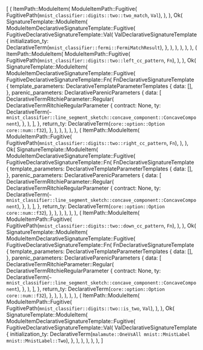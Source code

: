 [
    (
        ItemPath::ModuleItem(
            ModuleItemPath::Fugitive(
                FugitivePath(`mnist_classifier::digits::two::two_match`, `Val`),
            ),
        ),
        Ok(
            SignatureTemplate::ModuleItem(
                ModuleItemDeclarativeSignatureTemplate::Fugitive(
                    FugitiveDeclarativeSignatureTemplate::Val(
                        ValDeclarativeSignatureTemplate {
                            initialization_ty: DeclarativeTerm(`mnist_classifier::fermi::FermiMatchResult`),
                        },
                    ),
                ),
            ),
        ),
    ),
    (
        ItemPath::ModuleItem(
            ModuleItemPath::Fugitive(
                FugitivePath(`mnist_classifier::digits::two::left_cc_pattern`, `Fn`),
            ),
        ),
        Ok(
            SignatureTemplate::ModuleItem(
                ModuleItemDeclarativeSignatureTemplate::Fugitive(
                    FugitiveDeclarativeSignatureTemplate::Fn(
                        FnDeclarativeSignatureTemplate {
                            template_parameters: DeclarativeTemplateParameterTemplates {
                                data: [],
                            },
                            parenic_parameters: DeclarativeParenicParameters {
                                data: [
                                    DeclarativeTermRitchieParameter::Regular(
                                        DeclarativeTermRitchieRegularParameter {
                                            contract: None,
                                            ty: DeclarativeTerm(`~ mnist_classifier::line_segment_sketch::concave_component::ConcaveComponent`),
                                        },
                                    ),
                                ],
                            },
                            return_ty: DeclarativeTerm(`core::option::Option core::num::f32`),
                        },
                    ),
                ),
            ),
        ),
    ),
    (
        ItemPath::ModuleItem(
            ModuleItemPath::Fugitive(
                FugitivePath(`mnist_classifier::digits::two::right_cc_pattern`, `Fn`),
            ),
        ),
        Ok(
            SignatureTemplate::ModuleItem(
                ModuleItemDeclarativeSignatureTemplate::Fugitive(
                    FugitiveDeclarativeSignatureTemplate::Fn(
                        FnDeclarativeSignatureTemplate {
                            template_parameters: DeclarativeTemplateParameterTemplates {
                                data: [],
                            },
                            parenic_parameters: DeclarativeParenicParameters {
                                data: [
                                    DeclarativeTermRitchieParameter::Regular(
                                        DeclarativeTermRitchieRegularParameter {
                                            contract: None,
                                            ty: DeclarativeTerm(`~ mnist_classifier::line_segment_sketch::concave_component::ConcaveComponent`),
                                        },
                                    ),
                                ],
                            },
                            return_ty: DeclarativeTerm(`core::option::Option core::num::f32`),
                        },
                    ),
                ),
            ),
        ),
    ),
    (
        ItemPath::ModuleItem(
            ModuleItemPath::Fugitive(
                FugitivePath(`mnist_classifier::digits::two::down_cc_pattern`, `Fn`),
            ),
        ),
        Ok(
            SignatureTemplate::ModuleItem(
                ModuleItemDeclarativeSignatureTemplate::Fugitive(
                    FugitiveDeclarativeSignatureTemplate::Fn(
                        FnDeclarativeSignatureTemplate {
                            template_parameters: DeclarativeTemplateParameterTemplates {
                                data: [],
                            },
                            parenic_parameters: DeclarativeParenicParameters {
                                data: [
                                    DeclarativeTermRitchieParameter::Regular(
                                        DeclarativeTermRitchieRegularParameter {
                                            contract: None,
                                            ty: DeclarativeTerm(`~ mnist_classifier::line_segment_sketch::concave_component::ConcaveComponent`),
                                        },
                                    ),
                                ],
                            },
                            return_ty: DeclarativeTerm(`core::option::Option core::num::f32`),
                        },
                    ),
                ),
            ),
        ),
    ),
    (
        ItemPath::ModuleItem(
            ModuleItemPath::Fugitive(
                FugitivePath(`mnist_classifier::digits::two::is_two`, `Val`),
            ),
        ),
        Ok(
            SignatureTemplate::ModuleItem(
                ModuleItemDeclarativeSignatureTemplate::Fugitive(
                    FugitiveDeclarativeSignatureTemplate::Val(
                        ValDeclarativeSignatureTemplate {
                            initialization_ty: DeclarativeTerm(`malamute::OneVsAll mnist::MnistLabel mnist::MnistLabel::Two`),
                        },
                    ),
                ),
            ),
        ),
    ),
]